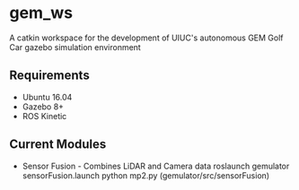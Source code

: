 # gem_ws
A catkin workspace for the development of UIUC's autonomous GEM Golf Car gazebo simulation environment 



## Requirements
* Ubuntu 16.04
* Gazebo 8+
* ROS Kinetic 

## Current Modules
* Sensor Fusion - Combines LiDAR and Camera data
    roslaunch gemulator sensorFusion.launch
    python mp2.py (gemulator/src/sensorFusion)
